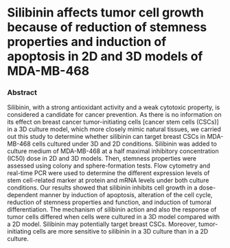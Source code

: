 # Silibinin affects tumor cell growth because of reduction of stemness properties and induction of apoptosis in 2D and 3D models of MDA-MB-468

### Abstract

Silibinin, with a strong antioxidant activity and a weak cytotoxic property, is considered a candidate for cancer prevention. As there is no information on its effect on breast cancer tumor-initiating cells [cancer stem cells (CSCs)] in a 3D culture model, which more closely mimic natural tissues, we carried out this study to determine whether silibinin can target breast CSCs in MDA-MB-468 cells cultured under 3D and 2D conditions. Silibinin was added to culture medium of MDA-MB-468 at a half maximal inhibitory concentration (IC50) dose in 2D and 3D models. Then, stemness properties were assessed using colony and sphere-formation tests. Flow cytometry and real-time PCR were used to determine the different expression levels of stem cell-related marker at protein and mRNA levels under both culture conditions. Our results showed that silibinin inhibits cell growth in a dose-dependent manner by induction of apoptosis, alteration of the cell cycle, reduction of stemness properties and function, and induction of tumoral differentiation. The mechanism of silibinin action and also the response of tumor cells differed when cells were cultured in a 3D model compared with a 2D model. Silibinin may potentially target breast CSCs. Moreover, tumor-initiating cells are more sensitive to silibinin in a 3D culture than in a 2D culture. 